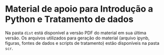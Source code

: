 # Material de apoio para Introdução a Python e Tratamento de dados

Na pasta `dist` está disponível a versão PDF do material em sua última versão. Os arquivos utilizados para geração do material (arquivo ipynb, figuras, fontes de dados e scripts de tratamento) estão disponíveis na pasta `scr`. 

